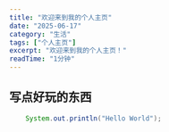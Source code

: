 ```yaml
---
title: "欢迎来到我的个人主页"
date: "2025-06-17"
category: "生活"
tags: ["个人主页"]
excerpt: "欢迎来到我的个人主页！"
readTime: "1分钟"
---
```


## 写点好玩的东西

```java
    System.out.println("Hello World");
```
